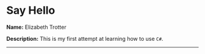 # Say Hello


**Name:** Elizabeth Trotter

**Description:** This is my first attempt at learning how to use `C#`.


---
